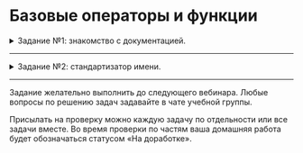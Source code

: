 # Базовые операторы и функции

<details>
<summary>Задание №1: знакомство с документацией.</summary>

## Задание №1: знакомство с документаций

В лекции упоминались ссылки на разделы документации с основными существующими функциями в PHP.
Давайте посмотрим на оглавление этих разделов, чтобы при необходимости вы знали, где искать информацию:  

* [функции для работы со строками](https://www.php.net/manual/ru/ref.strings.php),
* [математические функции](https://www.php.net/manual/ru/book.math.php),
* [функции для работы с массивами](https://www.php.net/manual/ru/ref.array.php),
* [регулярные выражения](https://www.php.net/manual/ru/ref.pcre.php),
* [песочница для экспериментов с регулярными выражениями](https://regex101.com/)

В задании не надо ничего отправлять на проверку, но ознакомление с этой документацией поможет в дальнейшей работе с PHP.

</details>

---

<details>

<summary>Задание №2: стандартизатор имени.</summary>

## Задание №2: стандартизатор имени

### Описание
На сайте интернет-магазина имя пользователя в разных компонентах отображается по-разному.
Для этого запросите фамилию, имя, отчество и напишите стандартизатор имён.

### Техническое задание
В личном кабинете отображается фамилия и инициалы, поэтому вам необходимо из фамилии, имени и отчества получить надпись следующего формата: `Фамилия И.О.`.
На компоненте корзины отображаются только первые буквы `ФИО`.
При отправке заказа нужно указывать полные фамилию, имя и отчество, при этом первая буква должна быть в верхнем регистре.
Программа должна корректно работать с кириллицей.

### Пример
Пользователь ввёл следующие данные:
- Имя: `иван`
- Фамилия: `иванов`
- Отчество: `иванович`

У вас должны получиться следующие переменные: \
`$fullName = 'Иванов Иван Иванович'`\
`$fio = 'ИИИ'`\
`$surnameAndInitials = 'Иванов И.И.'`\
Их необходимо вывести на экран в следующем формате:
> Полное имя: 'Иванов Иван Иванович' \
> Фамилия и инициалы: 'Иванов И.И.' \
> Аббревиатура: 'ИИИ' \


### Алгоритм выполнения
1. Создать файл index.php.
1. Запросить три переменные с именем, фамилией и отчеством. 
1. Объявить переменную `$fullname`, записать в неё полное ФИО так, чтобы каждое слово начиналось с большой буквы. 
1. Объявить переменную `$surnameAndInitials`. Её значением должна быть конкатенация фамилии с первой буквой в верхнем регистре, а также через пробел — инициалов. После каждой буквы инициалов должна быть точка.
1. Объявить переменную `$fio`. Значением должна быть конкатенация первых букв в верхнем регистре.

</details>

---

Задание желательно выполнить до следующего вебинара. Любые вопросы по решению задач задавайте в чате учебной группы.

Присылать на проверку можно каждую задачу по отдельности или все задачи вместе. Во время проверки по частям ваша домашняя работа будет обозначаться статусом «На доработке».

